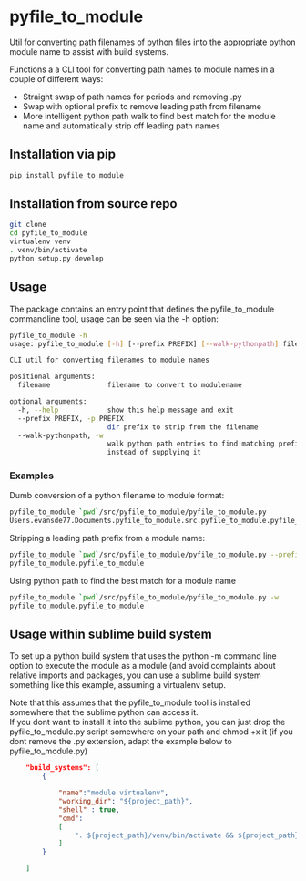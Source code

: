 # pyfile_to_module
Util for converting path filenames of python files into the appropriate python module name to assist with build systems. 

Functions a a CLI tool for converting path names to module names in a couple of different ways:
  * Straight swap of path names for periods and removing .py
  * Swap with optional prefix to remove leading path from filename
  * More intelligent python path walk to find best match for the module name and automatically strip off leading path names

## Installation via pip 

```bash
pip install pyfile_to_module
```

## Installation from source repo

```bash 
git clone 
cd pyfile_to_module
virtualenv venv 
. venv/bin/activate 
python setup.py develop 

```

## Usage

The package contains an entry point that defines the pyfile_to_module commandline tool, usage can be seen via the -h option:

```bash
pyfile_to_module -h
usage: pyfile_to_module [-h] [--prefix PREFIX] [--walk-pythonpath] filename

CLI util for converting filenames to module names

positional arguments:
  filename              filename to convert to modulename

optional arguments:
  -h, --help            show this help message and exit
  --prefix PREFIX, -p PREFIX
                        dir prefix to strip from the filename
  --walk-pythonpath, -w
                        walk python path entries to find matching prefix
                        instead of supplying it

```

### Examples 

Dumb conversion of a python filename to module format:

```bash
pyfile_to_module `pwd`/src/pyfile_to_module/pyfile_to_module.py 
Users.evansde77.Documents.pyfile_to_module.src.pyfile_to_module.pyfile_to_module
```
Stripping a leading path prefix from a module name: 

```bash
pyfile_to_module `pwd`/src/pyfile_to_module/pyfile_to_module.py --prefix=/Users/evansde77/Documents/pyfile_to_module/src
pyfile_to_module.pyfile_to_module
```

Using python path to find the best match for a module name 
```bash
pyfile_to_module `pwd`/src/pyfile_to_module/pyfile_to_module.py -w 
pyfile_to_module.pyfile_to_module
```

## Usage within sublime build system 

To set up a python build system that uses the python -m command line option to execute the module as a module (and avoid complaints about relative imports and packages, you can use a sublime build system something like this example, assuming a virtualenv setup. 

Note that this assumes that the pyfile_to_module tool is installed somewhere that the sublime python can access it.  
If you dont want to install it into the sublime python, you can just drop the pyfile_to_module.py script somewhere on your path and chmod +x it (if you dont remove the .py extension, adapt the example below to pyfile_to_module.py)

```json
	"build_systems": [
        {

            "name":"module virtualenv",
            "working_dir": "${project_path}",
            "shell" : true,
            "cmd":
            [
                ". ${project_path}/venv/bin/activate && ${project_path}/venv/bin/python -m `pyfile_to_module -w $file`"
            ]
        }

	]

```
